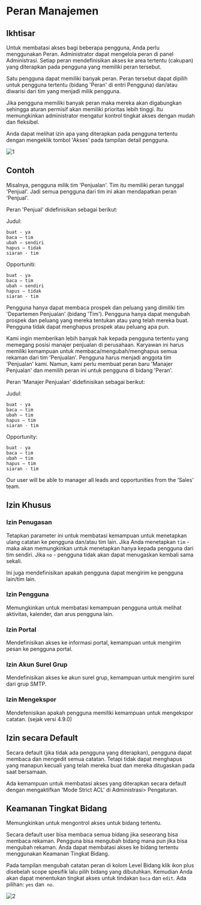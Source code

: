 # Peran Manajemen

## Ikhtisar

Untuk membatasi akses bagi beberapa pengguna, Anda perlu menggunakan Peran. Administrator dapat mengelola peran di panel Administrasi. Setiap peran mendefinisikan akses ke area tertentu (cakupan) yang diterapkan pada pengguna yang memiliki peran tersebut.

Satu pengguna dapat memiliki banyak peran. Peran tersebut dapat dipilih untuk pengguna tertentu (bidang 'Peran' di entri Pengguna) dan/atau diwarisi dari tim yang menjadi milik pengguna.

Jika pengguna memiliki banyak peran maka mereka akan digabungkan sehingga aturan permisif akan memiliki prioritas lebih tinggi. Itu memungkinkan administrator mengatur kontrol tingkat akses dengan mudah dan fleksibel.

Anda dapat melihat izin apa yang diterapkan pada pengguna tertentu dengan mengeklik tombol 'Akses' pada tampilan detail pengguna.

![1](https://raw.githubusercontent.com/espocrm/documentation/master/_static/images/administration/roles-management/scope-level.png)

## Contoh

Misalnya, pengguna milik tim 'Penjualan'. Tim itu memiliki peran tunggal 'Penjual'. Jadi semua pengguna dari tim ini akan mendapatkan peran 'Penjual'.

Peran 'Penjual' didefinisikan sebagai berikut:

Judul:
```
buat - ya
baca – tim
ubah – sendiri
hapus – tidak
siaran - tim
```

Opportuniti:
```
buat - ya
baca – tim
ubah – sendiri
hapus – tidak
siaran - tim
```

Pengguna hanya dapat membaca prospek dan peluang yang dimiliki tim 'Departemen Penjualan' (bidang 'Tim').
Pengguna hanya dapat mengubah prospek dan peluang yang mereka tentukan atau yang telah mereka buat.
Pengguna tidak dapat menghapus prospek atau peluang apa pun.

Kami ingin memberikan lebih banyak hak kepada pengguna tertentu yang memegang posisi manajer penjualan di perusahaan. Karyawan ini harus memiliki kemampuan untuk membaca/mengubah/menghapus semua rekaman dari tim 'Penjualan'. Pengguna harus menjadi anggota tim 'Penjualan' kami. Namun, kami perlu membuat peran baru 'Manajer Penjualan' dan memilih peran ini untuk pengguna di bidang 'Peran'.

Peran 'Manajer Penjualan' didefinisikan sebagai berikut:

Judul:
```
buat - ya
baca – tim
ubah – tim
hapus – tim
siaran - tim
```

Opportunity:
```
buat - ya
baca – tim
ubah – tim
hapus – tim
siaran - tim
```

Our user will be able to manager all leads and opportunities from the ‘Sales’ team.

## Izin Khusus

### Izin Penugasan

Tetapkan parameter ini untuk membatasi kemampuan untuk menetapkan ulang catatan ke pengguna dan/atau tim lain. Jika Anda menetapkan `tim` - maka akan memungkinkan untuk menetapkan hanya kepada pengguna dari tim sendiri. Jika `no` - pengguna tidak akan dapat menugaskan kembali sama sekali.

Ini juga mendefinisikan apakah pengguna dapat mengirim ke pengguna lain/tim lain.

### Izin Pengguna

Memungkinkan untuk membatasi kemampuan pengguna untuk melihat aktivitas, kalender, dan arus pengguna lain.

### Izin Portal

Mendefinisikan akses ke informasi portal, kemampuan untuk mengirim pesan ke pengguna portal.

### Izin Akun Surel Grup

Mendefinisikan akses ke akun surel grup, kemampuan untuk mengirim surel dari grup SMTP.

### Izin Mengekspor

Mendefenisikan apakah pengguna memiliki kemampuan untuk mengekspor catatan. (sejak versi 4.9.0)

## Izin secara Default 

Secara default (jika tidak ada pengguna yang diterapkan), pengguna dapat membaca dan mengedit semua catatan. Tetapi tidak dapat menghapus yang manapun kecuali yang telah mereka buat dan mereka ditugaskan pada saat bersamaan.

Ada kemampuan untuk membatasi akses yang diterapkan secara default dengan mengaktifkan 'Mode Strict ACL' di Administrasi> Pengaturan.

## Keamanan Tingkat Bidang

Memungkinkan untuk mengontrol akses untuk bidang tertentu.

Secara default user bisa membaca semua bidang jika seseorang bisa membaca rekaman. Pengguna bisa mengubah bidang mana pun jika bisa mengubah rekaman. Anda dapat membatasi akses ke bidang tertentu menggunakan Keamanan Tingkat Bidang.

Pada tampilan mengubah catatan peran di kolom Level Bidang klik ikon plus disebelah scope spesifik lalu pilih bidang yang dibutuhkan. Kemudian Anda akan dapat menentukan tingkat akses untuk tindakan `baca` dan `edit`. Ada pilihan: `yes` dan` no`.

![2](https://raw.githubusercontent.com/espocrm/documentation/master/_static/images/administration/roles-management/field-level-secutiry.png)
